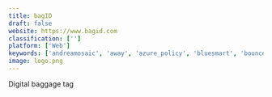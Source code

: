 ```yaml
---
title: bagID
draft: false 
website: https://www.bagid.com
classification: ['']
platform: ['Web']
keywords: ['andreamosaic', 'away', 'azure_policy', 'bluesmart', 'bounce', 'brushstroke', 'buddyexpress', 'cowarobot_r1', 'compudance', 'deco_sketch', 'domo', 'gro', 'july', 'luggagehero', 'mindbody', 'ovis', 'rimowa_electronic_luggage_tag', 'savemyluggage', 'smart-unit', 'stasher', 'travelmate', 'traveler_buddy', 'tripomatic', 'icolorama_s']
image: logo.png
---
```

Digital baggage tag
